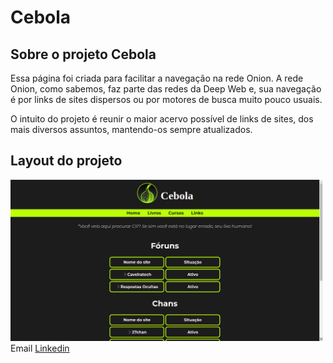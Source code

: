 <h1>Cebola</h1>
<h2>Sobre o projeto Cebola</h2>

<p>Essa página foi criada para facilitar a navegação na rede Onion. A rede Onion, como sabemos, faz parte das redes da Deep Web e, sua navegação é por links de sites dispersos ou por motores de busca muito pouco usuais.</p>

<p>O intuito do projeto é reunir o maior acervo possível de links de sites, dos mais diversos assuntos, mantendo-os sempre atualizados.</p>

<h2>Layout do projeto</h2>
<img src="imagens/print-cebola.png" width="500/>
<h2>Tecnologias utilizadas</h2>

<ul>
  <li>HTML</li>
  <li>CSS</li>
  <li>Google Fonts</li>
</ul>

<h2>Autor</h2>

<p>Yago Barcelos Barbosa</p>

<a href="mailto:barbosayago004@gmail.com?subject=Contato">Email</a>
<a href="https://www.linkedin.com/in/ybarbosa/">Linkedin</a>
